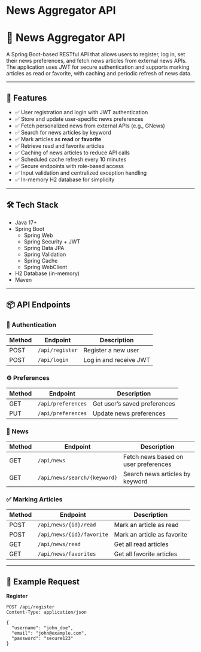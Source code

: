 # News Aggregator API

# 📰 News Aggregator API

A Spring Boot-based RESTful API that allows users to register, log in, set their news preferences, and fetch news articles from external news APIs. The application uses JWT for secure authentication and supports marking articles as read or favorite, with caching and periodic refresh of news data.

---

## 🚀 Features

- ✅ User registration and login with JWT authentication
- ✅ Store and update user-specific news preferences
- ✅ Fetch personalized news from external APIs (e.g., GNews)
- ✅ Search for news articles by keyword
- ✅ Mark articles as **read** or **favorite**
- ✅ Retrieve read and favorite articles
- ✅ Caching of news articles to reduce API calls
- ✅ Scheduled cache refresh every 10 minutes
- ✅ Secure endpoints with role-based access
- ✅ Input validation and centralized exception handling
- ✅ In-memory H2 database for simplicity

---

## 🛠 Tech Stack

- Java 17+
- Spring Boot
  - Spring Web
  - Spring Security + JWT
  - Spring Data JPA
  - Spring Validation
  - Spring Cache
  - Spring WebClient
- H2 Database (in-memory)
- Maven

---

## 📦 API Endpoints

### 🔐 Authentication
| Method | Endpoint        | Description                |
|--------|------------------|----------------------------|
| POST   | `/api/register`  | Register a new user        |
| POST   | `/api/login`     | Log in and receive JWT     |

### ⚙️ Preferences
| Method | Endpoint              | Description                          |
|--------|------------------------|--------------------------------------|
| GET    | `/api/preferences`     | Get user’s saved preferences         |
| PUT    | `/api/preferences`     | Update news preferences              |

### 📰 News
| Method | Endpoint                        | Description                              |
|--------|----------------------------------|------------------------------------------|
| GET    | `/api/news`                      | Fetch news based on user preferences     |
| GET    | `/api/news/search/{keyword}`     | Search news articles by keyword          |

### ✅ Marking Articles
| Method | Endpoint                        | Description                        |
|--------|----------------------------------|------------------------------------|
| POST   | `/api/news/{id}/read`            | Mark an article as read            |
| POST   | `/api/news/{id}/favorite`        | Mark an article as favorite        |
| GET    | `/api/news/read`                 | Get all read articles              |
| GET    | `/api/news/favorites`            | Get all favorite articles          |

---

## 📂 Example Request

**Register**
```http
POST /api/register
Content-Type: application/json

{
  "username": "john_doe",
  "email": "john@example.com",
  "password": "secure123"
}

